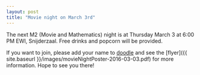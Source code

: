 ```yaml
---
layout: post
title: "Movie night on March 3rd"
---
```


The next M2 (Movie and Mathematics) night is at Thursday March 3 at 6:00 PM EWI, Snijderzaal. Free drinks and popcorn will be provided.

If you want to join, please add your name to [doodle] and see the [flyer]({{ site.baseurl }}/images/movieNightPoster-2016-03-03.pdf) for more information.
Hope to see you there!

[doodle]: http://doodle.com/poll/7kfihahtcvvsersr